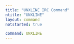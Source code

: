 ```yaml
---
title: "UNXLINE IRC Command"
ntitle: "UNXLINE"
layout: command
notstarted: true

command: UNXLINE
---
```

